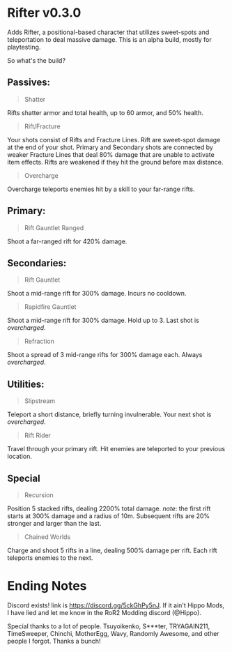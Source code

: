 # Rifter v0.3.0

Adds Rifter, a positional-based character that utilizes sweet-spots and teleportation to deal massive damage.
This is an alpha build, mostly for playtesting.

So what's the build?

## Passives:

> Shatter

Rifts shatter armor and total health, up to 60 armor, and 50% health.

> Rift/Fracture

Your shots consist of Rifts and Fracture Lines. Rift are sweet-spot damage at the end of your shot. Primary and Secondary shots are connected by weaker Fracture Lines that deal 80% damage that are unable to activate item effects. Rifts are weakened if they hit the ground before max distance.

> Overcharge

Overcharge teleports enemies hit by a skill to your far-range rifts.


## Primary: 

>Rift Gauntlet Ranged

Shoot a far-ranged rift for 420% damage.

## Secondaries: 

> Rift Gauntlet

Shoot a mid-range rift for 300% damage. Incurs no cooldown.

> Rapidfire Gauntlet

Shoot a mid-range rift for 300% damage. Hold up to 3. Last shot is *overcharged*.

> Refraction

Shoot a spread of 3 mid-range rifts for 300% damage each. Always *overcharged*.

## Utilities:

> Slipstream

Teleport a short distance, briefly turning invulnerable. Your next shot is *overcharged*.

> Rift Rider

Travel through your primary rift. Hit enemies are teleported to your previous location.



## Special

> Recursion

Position 5 stacked rifts, dealing 2200% total damage.
*note*: the first rift starts at 300% damage and a radius of 10m. Subsequent rifts are 20% stronger and larger than the last.

> Chained Worlds

Charge and shoot 5 rifts in a line, dealing 500% damage per rift. Each rift teleports enemies to the next.

# Ending Notes

Discord exists! link is https://discord.gg/5ckGhPy5nJ. If it ain't Hippo Mods, I have lied and let me know in the RoR2 Modding discord (@Hippo).

Special thanks to a lot of people.
Tsuyoikenko, S***ter, TRYAGAIN211, TimeSweeper, Chinchi, MotherEgg, Wavy, Randomly Awesome, and other people I forgot. Thanks a bunch!



